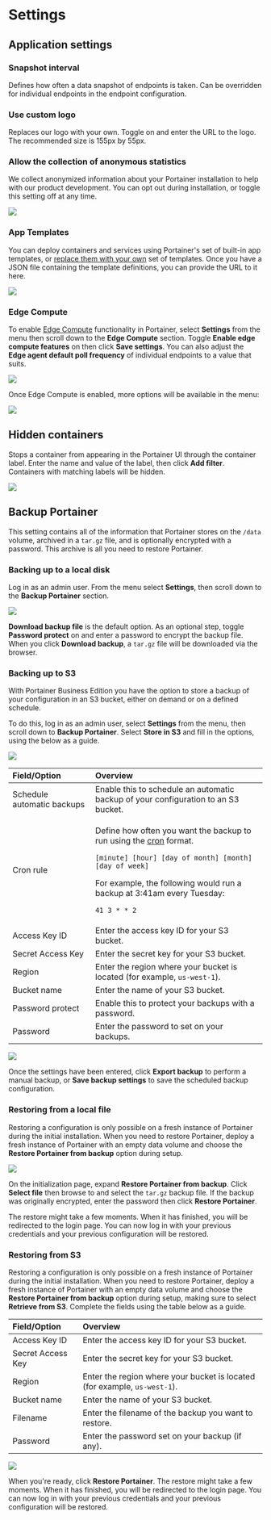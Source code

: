 # Settings

## Application settings

### Snapshot interval

Defines how often a data snapshot of endpoints is taken. Can be overridden for individual endpoints in the endpoint configuration.

### Use custom logo

Replaces our logo with your own. Toggle on and enter the URL to the logo. The recommended size is 155px by 55px.

### Allow the collection of anonymous statistics

We collect anonymized information about your Portainer installation to help with our product development. You can opt out during installation, or toggle this setting off at any time. 

![](../../.gitbook/assets/settings-4.png)

### App Templates

You can deploy containers and services using Portainer's set of built-in app templates, or [replace them with your own](../../advanced/app-templates/build.md) set of templates. Once you have a JSON file containing the template definitions, you can provide the URL to it here.

![](../../.gitbook/assets/settings-5.png)

### Edge Compute

To enable [Edge Compute](../../user/edge/) functionality in Portainer, select **Settings** from the menu then scroll down to the **Edge Compute** section. Toggle **Enable edge compute features** on then click **Save settings**. You can also adjust the **Edge agent default poll frequency** of individual endpoints to a value that suits.

![](../../.gitbook/assets/be-settings-edge-compute-1.gif)

Once Edge Compute is enabled, more options will be available in the menu:

![](../../.gitbook/assets/be-settings-edge-compute-2.png)

## Hidden containers

Stops a container from appearing in the Portainer UI through the container label. Enter the name and value of the label, then click **Add filter**. Containers with matching labels will be hidden.

![](../../.gitbook/assets/settings-3.png)

## Backup Portainer

This setting contains all of the information that Portainer stores on the `/data` volume, archived in a `tar.gz` file, and is optionally encrypted with a password. This archive is all you need to restore Portainer.

### Backing up to a local disk <a id="backup-to-local-disk"></a>

Log in as an admin user. From the menu select **Settings**, then scroll down to the **Backup Portainer** section.

![](../../.gitbook/assets/be-settings-backup-1.gif)

**Download backup file** is the default option. As an optional step, toggle **Password protect** on and enter a password to encrypt the backup file. When you click **Download backup**, a `tar.gz` file will be downloaded via the browser.

### Backing up to S3

With Portainer Business Edition you have the option to store a backup of your configuration in an S3 bucket, either on demand or on a defined schedule.

To do this, log in as an admin user, select **Settings** from the menu, then scroll down to **Backup Portainer**. Select **Store in S3** and fill in the options, using the below as a guide.

![](../../.gitbook/assets/be-settings-backup-1.gif)

<table>
  <thead>
    <tr>
      <th style="text-align:left">Field/Option</th>
      <th style="text-align:left">Overview</th>
    </tr>
  </thead>
  <tbody>
    <tr>
      <td style="text-align:left">Schedule automatic backups</td>
      <td style="text-align:left">Enable this to schedule an automatic backup of your configuration to an
        S3 bucket.</td>
    </tr>
    <tr>
      <td style="text-align:left">Cron rule</td>
      <td style="text-align:left">
        <p>Define how often you want the backup to run using the <a href="https://en.wikipedia.org/wiki/Cron">cron</a> format.</p>
        <p><code>[minute] [hour] [day of month] [month] [day of week]</code>
        </p>
        <p>For example, the following would run a backup at 3:41am every Tuesday:</p>
        <p><code>41 3 * * 2</code>
        </p>
      </td>
    </tr>
    <tr>
      <td style="text-align:left">Access Key ID</td>
      <td style="text-align:left">Enter the access key ID for your S3 bucket.</td>
    </tr>
    <tr>
      <td style="text-align:left">Secret Access Key</td>
      <td style="text-align:left">Enter the secret key for your S3 bucket.</td>
    </tr>
    <tr>
      <td style="text-align:left">Region</td>
      <td style="text-align:left">Enter the region where your bucket is located (for example, <code>us-west-1</code>).</td>
    </tr>
    <tr>
      <td style="text-align:left">Bucket name</td>
      <td style="text-align:left">Enter the name of your S3 bucket.</td>
    </tr>
    <tr>
      <td style="text-align:left">Password protect</td>
      <td style="text-align:left">Enable this to protect your backups with a password.</td>
    </tr>
    <tr>
      <td style="text-align:left">Password</td>
      <td style="text-align:left">Enter the password to set on your backups.</td>
    </tr>
  </tbody>
</table>

![](../../.gitbook/assets/be-settings-backup-s3.png)

Once the settings have been entered, click **Export backup** to perform a manual backup, or **Save backup settings** to save the scheduled backup configuration.

### Restoring from a local file

Restoring a configuration is only possible on a fresh instance of Portainer during the initial installation. When you need to restore Portainer, deploy a fresh instance of Portainer with an empty data volume and choose the **Restore Portainer from backup** option during setup.

![](../../.gitbook/assets/be-settings-backup-2.png)

On the initialization page, expand **Restore Portainer from backup**. Click **Select file** then browse to and select the `tar.gz` backup file. If the backup was originally encrypted, enter the password then click **Restore Portainer**.

The restore might take a few moments. When it has finished, you will be redirected to the login page. You can now log in with your previous credentials and your previous configuration will be restored.

### Restoring from S3

Restoring a configuration is only possible on a fresh instance of Portainer during the initial installation. When you need to restore Portainer, deploy a fresh instance of Portainer with an empty data volume and choose the **Restore Portainer from backup** option during setup, making sure to select **Retrieve from S3**. Complete the fields using the table below as a guide.

| Field/Option | Overview |
| :--- | :--- |
| Access Key ID | Enter the access key ID for your S3 bucket. |
| Secret Access Key | Enter the secret key for your S3 bucket. |
| Region | Enter the region where your bucket is located \(for example, `us-west-1`\). |
| Bucket name | Enter the name of your S3 bucket. |
| Filename | Enter the filename of the backup you want to restore. |
| Password | Enter the password set on your backup \(if any\). |

![](../../.gitbook/assets/be-settings-backup-3.png)

When you're ready, click **Restore Portainer**. The restore might take a few moments. When it has finished, you will be redirected to the login page. You can now log in with your previous credentials and your previous configuration will be restored.

